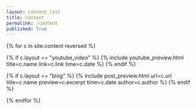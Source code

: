 ```yaml
---
layout: content_list
title: Content
permalink: /content
published: True
---
```


{% for c in site.content reversed %}

{% if c.layout == "youtube_video" %}
{% include youtube_preview.html title=c.name link=c.link time=c.date %}
{% endif %}

{% if c.layout == "blog" %}
{% include post_preview.html url=c.url title=c.name preview=c.excerpt time=c.date author=c.author %}
{% endif %}

{% endfor %}
